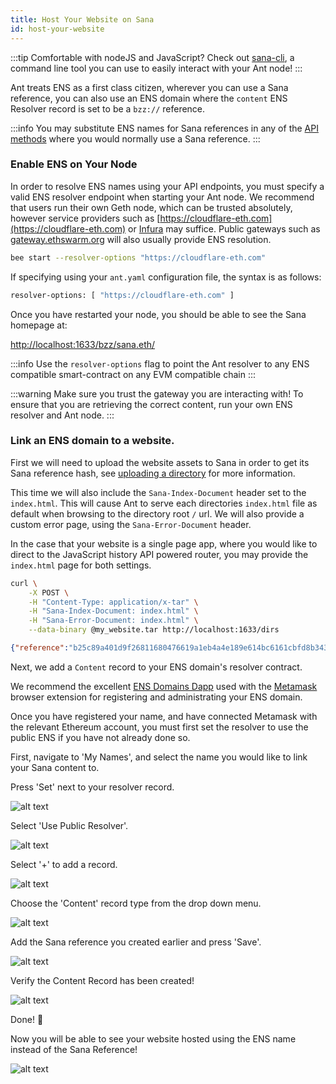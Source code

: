 ```yaml
---
title: Host Your Website on Sana
id: host-your-website
---
```


:::tip
Comfortable with nodeJS and JavaScript? Check out [sana-cli](/docs/working-with-ant/ant-tools), a command line tool you can use to easily interact with your Ant node!
:::

Ant treats ENS as a first class citizen, wherever you can use a Sana reference, you can also use an ENS domain where the `content` ENS Resolver record is set to be a `bzz://` reference.

:::info
You may substitute ENS names for Sana references in any of the [API methods](/docs/api-reference/api-reference) where you would normally use a Sana reference.
:::

### Enable ENS on Your Node

In order to resolve ENS names using your API endpoints, you must specify a valid ENS resolver endpoint when starting your Ant node. We recommend that users run their own Geth node, which can be trusted absolutely, however service providers such as [https://cloudflare-eth.com](https://cloudflare-eth.com) or [Infura](https://infura.io) may suffice. Public gateways such as [gateway.ethswarm.org](https://gateway.ethswarm.org) will also usually provide ENS resolution.

```bash
bee start --resolver-options "https://cloudflare-eth.com"
```

If specifying using your `ant.yaml` configuration file, the syntax is as follows:

```bash
resolver-options: [ "https://cloudflare-eth.com" ]
```

Once you have restarted your node, you should be able to see the Sana homepage at:

[http://localhost:1633/bzz/sana.eth/](http://localhost:1633/bzz/sana.eth/)

:::info
Use the `resolver-options` flag to point the Ant resolver to any ENS compatible smart-contract on any EVM compatible chain
:::

:::warning
Make sure you trust the gateway you are interacting with! To ensure that you are retrieving the correct content, run your own ENS resolver and Ant node.
:::


### Link an ENS domain to a website.

First we will need to upload the website assets to Sana in order to
get its Sana reference hash, see
[uploading a directory](/docs/access-the-sana/upload-a-directory)
for more information.

This time we will also include the `Sana-Index-Document` header set to the `index.html`. This will cause Ant to serve each directories `index.html` file as default when browsing to the directory root `/` url. We will also provide a custom error page, using the `Sana-Error-Document` header.

In the case that your website is a single page app, where you would like to direct to the JavaScript history API powered router, you may provide the `index.html` page for both settings.

```bash
curl \
	-X POST \
	-H "Content-Type: application/x-tar" \
	-H "Sana-Index-Document: index.html" \
	-H "Sana-Error-Document: index.html" \
	--data-binary @my_website.tar http://localhost:1633/dirs
```

```json
{"reference":"b25c89a401d9f26811680476619a1eb4a4e189e614bc6161cbfd8b343214917b"}
```

Next, we add a `Content` record to your ENS domain's resolver contract.

We recommend the excellent [ENS Domains Dapp](https://app.ens.domains/) used with the [Metamask](https://metamask.io/) browser extension for registering and administrating your ENS domain.

Once you have registered your name, and have connected Metamask with the relevant Ethereum account, you must first set the resolver to use the public ENS if you have not already done so.

First, navigate to 'My Names', and select the name you would like to link your Sana content to.

Press 'Set' next to your resolver record.

![alt text](/img/ens-1.png "Press set resolver.")

Select 'Use Public Resolver'.

![alt text](/img/ens-2.png "Use Public Resolver.")

Select '+' to add a record.

![alt text](/img/ens-3.png "Press add a record.")

Choose the 'Content' record type from the drop down menu.

![alt text](/img/ens-4.png "Choose the content record type from the drop down menu.")

Add the Sana reference you created earlier and press 'Save'.

![alt text](/img/ens-5.png "Add the Sana reference you created earlier and press 'Save'.")

Verify the Content Record has been created!

![alt text](/img/ens-6.png "Verify the Content Record has been created.")

Done! 👏 

Now you will be able to see your website hosted using the ENS name instead of the Sana Reference!

![alt text](/img/ens-7.png "View your website using the ENS name.")
